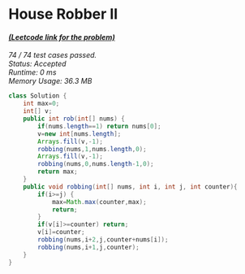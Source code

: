 # **House Robber II**

#### [_(Leetcode link for the problem)_](https://leetcode.com/problems/house-robber-ii/)

_74 / 74 test cases passed.  
Status: Accepted  
Runtime: 0 ms  
Memory Usage: 36.3 MB_

```java
class Solution {
    int max=0;
    int[] v;
    public int rob(int[] nums) {
        if(nums.length==1) return nums[0];
        v=new int[nums.length];
        Arrays.fill(v,-1);
        robbing(nums,1,nums.length,0);
        Arrays.fill(v,-1);
        robbing(nums,0,nums.length-1,0);
        return max;
    }
    public void robbing(int[] nums, int i, int j, int counter){
        if(i>=j) {
            max=Math.max(counter,max);
            return;
        }
        if(v[i]>=counter) return;
        v[i]=counter;
        robbing(nums,i+2,j,counter+nums[i]);
        robbing(nums,i+1,j,counter);
    }
}
```
